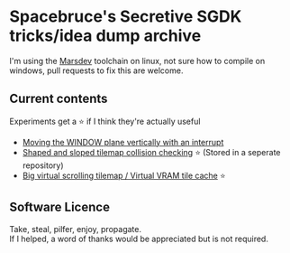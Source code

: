 # Spacebruce's Secretive SGDK tricks/idea dump archive

I'm using the [Marsdev](https://github.com/andwn/marsdev) toolchain on linux, not sure how to compile on windows, pull requests to fix this are welcome. 

## Current contents
Experiments get a ⭐ if I think they're actually useful

- [Moving the WINDOW plane vertically with an interrupt](Window/)
- [Shaped and sloped tilemap collision checking](https://github.com/spacebruce/SGDK-Sloped-Tiles) ⭐ (Stored in a seperate repository)
- [Big virtual scrolling tilemap / Virtual VRAM tile cache](Big-tile-map/) ⭐ 

## Software Licence
Take, steal, pilfer, enjoy, propagate.  
If I helped, a word of thanks would be appreciated but is not required.
